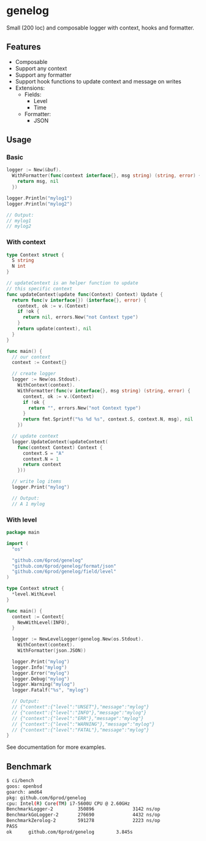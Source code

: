 # genelog

Small (200 loc) and composable logger with context, hooks and formatter.

## Features
- Composable
- Support any context
- Support any formatter
- Support hook functions to update context and message on writes
- Extensions:
  - Fields:
    - Level
    - Time
  - Formatter:
    - JSON

## Usage
### Basic
```go
logger := New(&buf).
  WithFormatter(func(context interface{}, msg string) (string, error) {
    return msg, nil
  })

logger.Println("mylog1")
logger.Println("mylog2")

// Output:
// mylog1
// mylog2
```

### With context
```go
type Context struct {
  S string
  N int
}

// updateContext is an helper function to update
// this specific context
func updateContext(update func(Context) Context) Update {
  return func(v interface{}) (interface{}, error) {
    context, ok := v.(Context)
    if !ok {
      return nil, errors.New("not Context type")
    }
    return update(context), nil
  }
}

func main() {
  // our context
  context := Context{}

  // create logger
  logger := New(os.Stdout).
    WithContext(context).
    WithFormatter(func(v interface{}, msg string) (string, error) {
      context, ok := v.(Context)
      if !ok {
        return "", errors.New("not Context type")
      }
      return fmt.Sprintf("%s %d %s", context.S, context.N, msg), nil
    })

  // update context
  logger.UpdateContext(updateContext(
    func(context Context) Context {
      context.S = "A"
      context.N = 1
      return context
    }))

  // write log items
  logger.Print("mylog")

  // Output:
  // A 1 mylog
```

### With level
```go
package main

import (
  "os"

  "github.com/6prod/genelog"
  "github.com/6prod/genelog/format/json"
  "github.com/6prod/genelog/field/level"
)

type Context struct {
  *level.WithLevel
}

func main() {
  context := Context{
    NewWithLevel(INFO),
  }

  logger := NewLevelLogger(genelog.New(os.Stdout).
    WithContext(context).
    WithFormatter(json.JSON))

  logger.Print("mylog")
  logger.Info("mylog")
  logger.Error("mylog")
  logger.Debug("mylog")
  logger.Warning("mylog")
  logger.Fatalf("%s", "mylog")

  // Output:
  // {"context":{"level":"UNSET"},"message":"mylog"}
  // {"context":{"level":"INFO"},"message":"mylog"}
  // {"context":{"level":"ERR"},"message":"mylog"}
  // {"context":{"level":"WARNING"},"message":"mylog"}
  // {"context":{"level":"FATAL"},"message":"mylog"}
}
```

See documentation for more examples.

## Benchmark
```sh
$ ci/bench
goos: openbsd
goarch: amd64
pkg: github.com/6prod/genelog
cpu: Intel(R) Core(TM) i7-5600U CPU @ 2.60GHz
BenchmarkLogger-2         350896              3142 ns/op
BenchmarkGoLogger-2       276690              4432 ns/op
BenchmarkZerolog-2        591278              2223 ns/op
PASS
ok      github.com/6prod/genelog        3.845s
```
